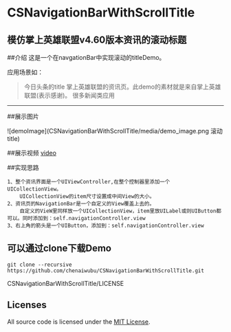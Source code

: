 #                CSNavigationBarWithScrollTitle
##              模仿掌上英雄联盟v4.60版本资讯的滚动标题


##介绍
这是一个在navgationBar中实现滚动的titleDemo。  

应用场景如：
>今日头条的title
>掌上英雄联盟的资讯页。此demo的素材就是来自掌上英雄联盟(表示感谢)。
>很多新闻类应用
--------

##展示图片

![demoImage](CSNavigationBarWithScrollTitle/media/demo_image.png 滚动title)

##展示视频
[video](/media/demo_video.mov)


##实现思路
```
1、整个资讯界面是一个UIViewController,在整个控制器里添加一个UICollectionView。  
    UICollectionView的item尺寸设置成中间View的大小。
2、资讯页的NavigationBar是一个自定义的View覆盖上去的。  
    自定义的VieW里同样放一个UICollectionView，item里放UILabel或则UIButton都可以。同时添加到：self.navigationController.view
3、右上角的箭头是一个UIButton，添加到：self.navigationController.view

```
## 可以通过clone下载Demo

    git clone --recursive https://github.com/chenaiwubu/CSNavigationBarWithScrollTitle.git

CSNavigationBarWithScrollTitle/LICENSE
## Licenses

All source code is licensed under the [MIT License](https://github.com/rs/CSNavigationBarWithScrollTitle/master/LICENSE).
